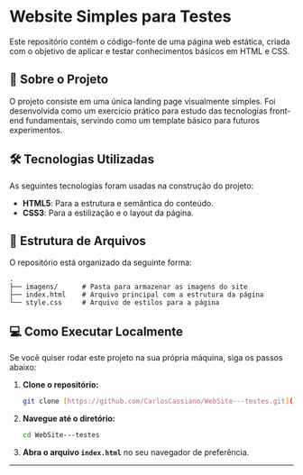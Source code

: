 # Website Simples para Testes

Este repositório contém o código-fonte de uma página web estática, criada com o objetivo de aplicar e testar conhecimentos básicos em HTML e CSS.

## 🚀 Sobre o Projeto

O projeto consiste em uma única landing page visualmente simples. Foi desenvolvida como um exercício prático para estudo das tecnologias front-end fundamentais, servindo como um template básico para futuros experimentos.

## 🛠️ Tecnologias Utilizadas

As seguintes tecnologias foram usadas na construção do projeto:

-   **HTML5**: Para a estrutura e semântica do conteúdo.
-   **CSS3**: Para a estilização e o layout da página.

## 📁 Estrutura de Arquivos

O repositório está organizado da seguinte forma:

```
.
├── imagens/      # Pasta para armazenar as imagens do site
├── index.html    # Arquivo principal com a estrutura da página
└── style.css     # Arquivo de estilos para a página
```

## 💻 Como Executar Localmente

Se você quiser rodar este projeto na sua própria máquina, siga os passos abaixo:

1.  **Clone o repositório:**
    ```sh
    git clone [https://github.com/CarlosCassiano/WebSite---testes.git](https://github.com/CarlosCassiano/WebSite---testes.git)
    ```
2.  **Navegue até o diretório:**
    ```sh
    cd WebSite---testes
    ```
3.  **Abra o arquivo `index.html`** no seu navegador de preferência.

---
